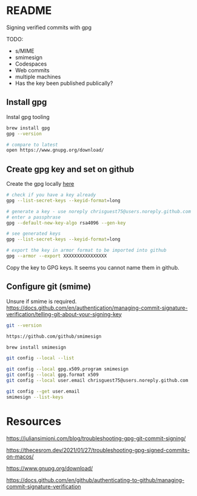 # README
Signing verified commits with gpg

TODO:
* s/MIME
* smimesign
* Codespaces 
* Web commits
* multiple machines
* Has the key been published publically? 

## Install gpg
Instal gpg tooling
```sh
brew install gpg            
gpg --version       

# compare to latest
open https://www.gnupg.org/download/
```

## Create gpg key and set on github
Create the gpg locally [here](https://docs.github.com/en/authentication/managing-commit-signature-verification/generating-a-new-gpg-key)

```sh
# check if you have a key already
gpg --list-secret-keys --keyid-format=long  

# generate a key - use noreply chrisguest75@users.noreply.github.com
# enter a passphrase
gpg --default-new-key-algo rsa4096 --gen-key

# see generated keys
gpg --list-secret-keys --keyid-format=long  

# export the key in armor format to be imported into github
gpg --armor --export XXXXXXXXXXXXXXXX
```

Copy the key to GPG keys.  It seems you cannot name them in github.  


## Configure git (smime)
Unsure if smime is required. 
https://docs.github.com/en/authentication/managing-commit-signature-verification/telling-git-about-your-signing-key

```sh
git --version 

https://github.com/github/smimesign

brew install smimesign   

git config --local --list        

git config --local gpg.x509.program smimesign  
git config --local gpg.format x509             
git config --local user.email chrisguest75@users.noreply.github.com  

git config --get user.email    
smimesign --list-keys   
```






# Resources 
https://juliansimioni.com/blog/troubleshooting-gpg-git-commit-signing/

https://thecesrom.dev/2021/01/27/troubleshooting-gpg-signed-commits-on-macos/


https://www.gnupg.org/download/

https://docs.github.com/en/github/authenticating-to-github/managing-commit-signature-verification


